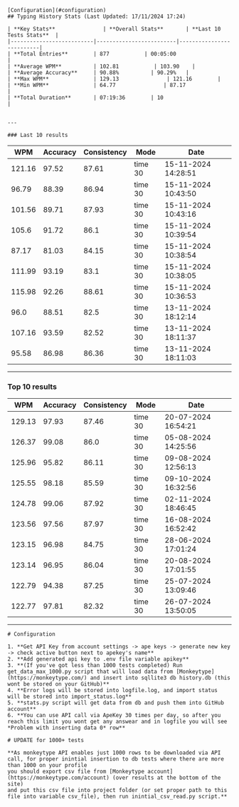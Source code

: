 
    [Configuration](#configuration)
    ## Typing History Stats (Last Updated: 17/11/2024 17:24)

    | **Key Stats**               | **Overall Stats**       | **Last 10 Tests Stats**  |
    |--------------------------|-------------------------|--------------------------|
    | **Total Entries**        | 877           | 00:05:00                       |
    | **Average WPM**          | 102.81           | 103.90    |
    | **Average Accuracy**     | 90.88%          | 90.29%   |
    | **Max WPM**              | 129.13               | 121.16        |
    | **Min WPM**              | 64.77               | 87.17                        |
    | **Total Duration**       | 07:19:36        | 10                        |


    ---

    ### Last 10 results

| WPM | Accuracy | Consistency | Mode | Date |
| --- | -------- | ----------- | ---- | --------- |
| 121.16 | 97.52 | 87.61 | time 30 | 15-11-2024 14:28:51 |
| 96.79 | 88.39 | 86.94 | time 30 | 15-11-2024 10:43:50 |
| 101.56 | 89.71 | 87.93 | time 30 | 15-11-2024 10:43:16 |
| 105.6 | 91.72 | 86.1 | time 30 | 15-11-2024 10:39:54 |
| 87.17 | 81.03 | 84.15 | time 30 | 15-11-2024 10:38:54 |
| 111.99 | 93.19 | 83.1 | time 30 | 15-11-2024 10:38:05 |
| 115.98 | 92.26 | 88.61 | time 30 | 15-11-2024 10:36:53 |
| 96.0 | 88.51 | 82.5 | time 30 | 13-11-2024 18:12:14 |
| 107.16 | 93.59 | 82.52 | time 30 | 13-11-2024 18:11:37 |
| 95.58 | 86.98 | 86.36 | time 30 | 13-11-2024 18:11:03 |


 --- 

### Top 10 results

| WPM | Accuracy | Consistency | Mode | Date |
| --- | -------- | ----------- | ---- | --------- |
| 129.13 | 97.93 | 87.46 | time 30 | 20-07-2024 16:54:21 |
| 126.37 | 99.08 | 86.0 | time 30 | 05-08-2024 14:25:56 |
| 125.96 | 95.82 | 86.11 | time 30 | 09-08-2024 12:56:13 |
| 125.55 | 98.18 | 85.59 | time 30 | 09-10-2024 16:32:56 |
| 124.78 | 99.06 | 87.92 | time 30 | 02-11-2024 18:46:45 |
| 123.56 | 97.56 | 87.97 | time 30 | 16-08-2024 16:52:42 |
| 123.15 | 96.98 | 84.75 | time 30 | 28-06-2024 17:01:24 |
| 123.14 | 96.95 | 86.04 | time 30 | 20-08-2024 17:01:55 |
| 122.79 | 94.38 | 87.25 | time 30 | 25-07-2024 13:09:46 |
| 122.77 | 97.81 | 82.32 | time 30 | 26-07-2024 13:50:05 |


 --- 


    # Configuration

    1. **Get API Key from account settings -> ape keys -> generate new key -> check active button next to apekey's name**
    2. **Add generated api key to .env file variable apikey**
    3. **(If you've got less than 1000 tests completed) Run get_data_max_1000.py script that will load data from [Monkeytype](https://monkeytype.com/) and insert into sqllite3 db history.db (this wont be stored on your GitHub)**
    4. **Error logs will be stored into logfile.log, and import status will be stored into import_status.log**
    5. **stats.py script will get data from db and push them into GitHub account**
    6. **You can use API call via ApeKey 30 times per day, so after you reach this limit you wont get any answear and in logfile you will see *Problem with inserting data 0* row**

    # UPDATE for 1000+ tests
        
    **As monkeytype API enables just 1000 rows to be downloaded via API call, for proper inintial insertion to db tests where there are more than 1000 on your profile
    you should export csv file from [Monkeytype account](https://monkeytype.com/account) (over results at the bottom of the site)
    and put this csv file into project folder (or set proper path to this file into variable csv_file), then run inintial_csv_read.py script.**
        